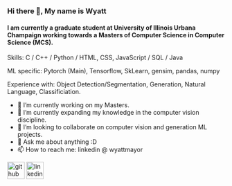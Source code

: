 ### Hi there 👋, My name is Wyatt
#### I am currently a graduate student at University of Illinois Urbana Champaign working towards a Masters of Computer Science in Computer Science (MCS).

Skills: C / C++ / Python / HTML, CSS, JavaScript / SQL / Java

ML specific: Pytorch (Main), Tensorflow, SkLearn, gensim, pandas, numpy

Experience with: Object Detection/Segmentation, Generation, Natural Language, Classificiation. 

- 🔭 I’m currently working on my Masters. 
- 🌱 I’m currently expanding my knowledge in the computer vision discipline. 
- 👯 I’m looking to collaborate on computer vision and generation ML projects. 
- 💬 Ask me about anything :D 
- 📫 How to reach me: linkedin @ wyattmayor

[<img src='https://cdn.jsdelivr.net/npm/simple-icons@3.0.1/icons/github.svg' alt='github' height='40'>](https://github.com/WyattMayor)  [<img src='https://cdn.jsdelivr.net/npm/simple-icons@3.0.1/icons/linkedin.svg' alt='linkedin' height='40'>](https://www.linkedin.com/in/wyattmayor//)  

